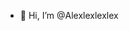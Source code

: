 - 👋 Hi, I’m @Alexlexlexlex
<!---
Alexlexlexlex/Alexlexlexlex is a ✨ special ✨ repository because its `README.md` (this file) appears on your GitHub profile.
You can click the Preview link to take a look at your changes.
--->
